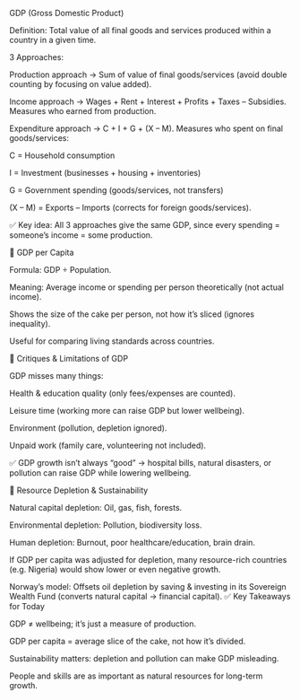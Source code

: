 GDP (Gross Domestic Product)

Definition: Total value of all final goods and services produced within a country in a given time.

3 Approaches:

Production approach → Sum of value of final goods/services (avoid double counting by focusing on value added).

Income approach → Wages + Rent + Interest + Profits + Taxes – Subsidies. Measures who earned from production.

Expenditure approach → C + I + G + (X – M). Measures who spent on final goods/services:

C = Household consumption

I = Investment (businesses + housing + inventories)

G = Government spending (goods/services, not transfers)

(X – M) = Exports – Imports (corrects for foreign goods/services).

✅ Key idea: All 3 approaches give the same GDP, since every spending = someone’s income = some production.

🔹 GDP per Capita

Formula: GDP ÷ Population.

Meaning: Average income or spending per person theoretically (not actual income).

Shows the size of the cake per person, not how it’s sliced (ignores inequality).

Useful for comparing living standards across countries.

🔹 Critiques & Limitations of GDP

GDP misses many things:

Health & education quality (only fees/expenses are counted).

Leisure time (working more can raise GDP but lower wellbeing).

Environment (pollution, depletion ignored).

Unpaid work (family care, volunteering not included).

✅ GDP growth isn’t always “good” → hospital bills, natural disasters, or pollution can raise GDP while lowering wellbeing.

🔹 Resource Depletion & Sustainability

Natural capital depletion: Oil, gas, fish, forests.

Environmental depletion: Pollution, biodiversity loss.

Human depletion: Burnout, poor healthcare/education, brain drain.

If GDP per capita was adjusted for depletion, many resource-rich countries (e.g. Nigeria) would show lower or even negative growth.

Norway’s model: Offsets oil depletion by saving & investing in its Sovereign Wealth Fund (converts natural capital → financial capital).
✅ Key Takeaways for Today

GDP ≠ wellbeing; it’s just a measure of production.

GDP per capita = average slice of the cake, not how it’s divided.

Sustainability matters: depletion and pollution can make GDP misleading.

People and skills are as important as natural resources for long-term growth.
